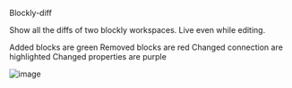 Blockly-diff 

Show all the diffs of two blockly workspaces. Live even while editing. 

Added blocks are green
Removed blocks are red
Changed connection are highlighted
Changed properties are purple

![image](https://user-images.githubusercontent.com/8227977/223796053-eab87f7f-60e7-41d3-9999-7c6b1de2cfe6.png)
